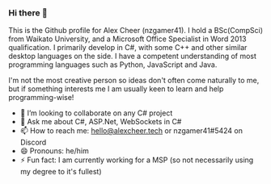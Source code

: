 ### Hi there 👋
This is the Github profile for Alex Cheer (nzgamer41). I hold a BSc(CompSci) from Waikato University, and a Microsoft Office Specialist in Word 2013 qualification. I primarily develop in C#, with some C++ and other similar desktop languages on the side. I have a competent understanding of most programming languages such as Python, JavaScript and Java.

I'm not the most creative person so ideas don't often come naturally to me, but if something interests me I am usually keen to learn and help programming-wise!

- 👯 I’m looking to collaborate on any C# project
- 💬 Ask me about C#, ASP.Net, WebSockets in C#
- 📫 How to reach me: hello@alexcheer.tech or nzgamer41#5424 on Discord
- 😄 Pronouns: he/him
- ⚡ Fun fact: I am currently working for a MSP (so not necessarily using my degree to it's fullest)
<!--
**nzgamer41/nzgamer41** is a ✨ _special_ ✨ repository because its `README.md` (this file) appears on your GitHub profile.

Here are some ideas to get you started:

- 🔭 I’m currently working on ...
- 🌱 I’m currently learning ...
- 👯 I’m looking to collaborate on ...
- 🤔 I’m looking for help with ...
- 💬 Ask me about ...
- 📫 How to reach me: ...
- 😄 Pronouns: ...
- ⚡ Fun fact: ...
-->
